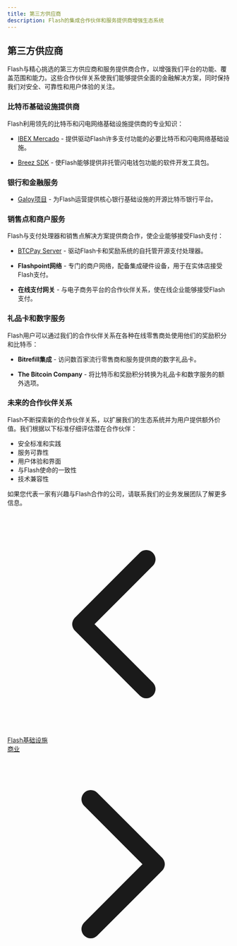 ```yaml
---
title: 第三方供应商
description: Flash的集成合作伙伴和服务提供商增强生态系统
---
```


## 第三方供应商

Flash与精心挑选的第三方供应商和服务提供商合作，以增强我们平台的功能、覆盖范围和能力。这些合作伙伴关系使我们能够提供全面的金融解决方案，同时保持我们对安全、可靠性和用户体验的关注。

### 比特币基础设施提供商

Flash利用领先的比特币和闪电网络基础设施提供商的专业知识：

- [IBEX Mercado](ibex-mercado) - 提供驱动Flash许多支付功能的必要比特币和闪电网络基础设施。

- [Breez SDK](breez-sdk) - 使Flash能够提供非托管闪电钱包功能的软件开发工具包。

### 银行和金融服务

- [Galoy项目](galoy-project) - 为Flash运营提供核心银行基础设施的开源比特币银行平台。

### 销售点和商户服务

Flash与支付处理器和销售点解决方案提供商合作，使企业能够接受Flash支付：

- [BTCPay Server](btcpay-server) - 驱动Flash卡和奖励系统的自托管开源支付处理器。

- **Flashpoint网络** - 专门的商户网络，配备集成硬件设备，用于在实体店接受Flash支付。

- **在线支付网关** - 与电子商务平台的合作伙伴关系，使在线企业能够接受Flash支付。

### 礼品卡和数字服务

Flash用户可以通过我们的合作伙伴关系在各种在线零售商处使用他们的奖励积分和比特币：

- **Bitrefill集成** - 访问数百家流行零售商和服务提供商的数字礼品卡。

- **The Bitcoin Company** - 将比特币和奖励积分转换为礼品卡和数字服务的额外选项。

### 未来的合作伙伴关系

Flash不断探索新的合作伙伴关系，以扩展我们的生态系统并为用户提供额外价值。我们根据以下标准仔细评估潜在合作伙伴：

- 安全标准和实践
- 服务可靠性
- 用户体验和界面
- 与Flash使命的一致性
- 技术兼容性

如果您代表一家有兴趣与Flash合作的公司，请联系我们的业务发展团队了解更多信息。

<!-- Navigation links -->
<div class="flex justify-between items-center mt-8 pt-4 border-t border-zinc-200 dark:border-zinc-700">
  <div class="w-1/3 text-left">
    <a href="flash-infrastructure" class="inline-flex items-center bg-purple-600 hover:bg-purple-700 text-white rounded-md transition-colors px-4 py-2 text-sm font-medium shadow-sm hover:shadow-md">
      <svg xmlns="http://www.w3.org/2000/svg" class="h-4 w-4 mr-2" fill="none" viewBox="0 0 24 24" stroke="currentColor">
        <path stroke-linecap="round" stroke-linejoin="round" stroke-width="2" d="M15 19l-7-7 7-7" />
      </svg>
      Flash基础设施
    </a>
  </div>
  <div class="w-1/3 text-center">
    <!-- Optional center content -->
  </div>
  <div class="w-1/3 text-right">
    <a href="business" class="inline-flex items-center bg-purple-600 hover:bg-purple-700 text-white rounded-md transition-colors px-4 py-2 text-sm font-medium shadow-sm hover:shadow-md">
      商业
      <svg xmlns="http://www.w3.org/2000/svg" class="h-4 w-4 ml-2" fill="none" viewBox="0 0 24 24" stroke="currentColor">
        <path stroke-linecap="round" stroke-linejoin="round" stroke-width="2" d="M9 5l7 7-7 7" />
      </svg>
    </a>
  </div>
</div>